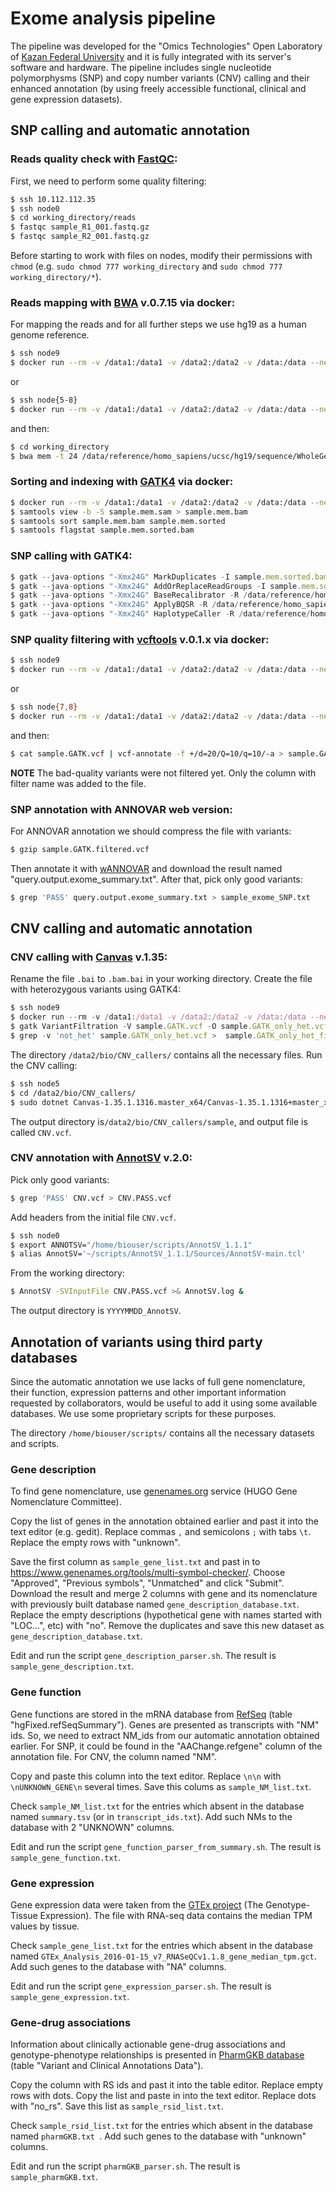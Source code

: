 # Exome analysis pipeline
The pipeline was developed for the "Omics Technologies" Open Laboratory of [Kazan Federal University](https://kpfu.ru/eng) and it is fully integrated with its server's software and hardware.
The pipeline includes single nucleotide polymorphysms (SNP) and copy number variants (CNV) calling and their enhanced annotation (by using freely accessible functional, clinical and gene expression datasets).

## SNP calling and automatic annotation
### Reads quality check with [FastQC](https://www.bioinformatics.babraham.ac.uk/projects/fastqc/):
First, we need to perform some quality filtering:
```sh
$ ssh 10.112.112.35
$ ssh node0
$ cd working_directory/reads
$ fastqc sample_R1_001.fastq.gz
$ fastqc sample_R2_001.fastq.gz
```
Before starting to work with files on nodes, modify their permissions with `chmod` (e.g. `sudo chmod 777 working_directory` and `sudo chmod 777 working_directory/*`).

### Reads mapping with [BWA](https://sourceforge.net/projects/bio-bwa/) v.0.7.15 via docker:
For mapping the reads and for all further steps we use hg19 as a human genome reference.
 ```sh
$ ssh node9
$ docker run --rm -v /data1:/data1 -v /data2:/data2 -v /data:/data --net=host -it biocontainers/bwa:latest bash
```
or
```sh
$ ssh node{5-8}
$ docker run --rm -v /data1:/data1 -v /data2:/data2 -v /data:/data --net=host -it biocontainers/bwa:v0.7.15_cv2 bash
```
and then:
```sh
$ cd working_directory
$ bwa mem -t 24 /data/reference/homo_sapiens/ucsc/hg19/sequence/WholeGenomeFasta/genome.fa reads/sample_R1_001.fastq.gz reads/sample_R1_001.fastq.gz > sample.mem.sam
```

### Sorting and indexing with [GATK4](https://software.broadinstitute.org/gatk/gatk4) via docker:
```sh
$ docker run --rm -v /data1:/data1 -v /data2:/data2 -v /data:/data --net=host -it broadinstitute/gatk:latest bash
$ samtools view -b -S sample.mem.sam > sample.mem.bam
$ samtools sort sample.mem.bam sample.mem.sorted
$ samtools flagstat sample.mem.sorted.bam
```
### SNP calling with GATK4:
```javascript
$ gatk --java-options "-Xmx24G" MarkDuplicates -I sample.mem.sorted.bam -O sample.mem.sorted.dedup.bam -M sample_metrics.txt
$ gatk --java-options "-Xmx24G" AddOrReplaceReadGroups -I sample.mem.sorted.dedup.bam -O sample.mem.sorted.dedup.addrg.bam --RGID group1 --RGLB lib1 --RGPL ILLUMINA --RGPU unit1 --RGSM SureSelect
$ gatk --java-options "-Xmx24G" BaseRecalibrator -R /data/reference/homo_sapiens/ucsc/hg19/sequence/WholeGenomeFasta/genome.fa -I sample.mem.sorted.dedup.addrg.bam -O sample.mem.sorted.dedup.addrg.grp --known-sites /data/reference/homo_sapiens/1000G_omni2.5.hg19.vcf
$ gatk --java-options "-Xmx24G" ApplyBQSR -R /data/reference/homo_sapiens/ucsc/hg19/sequence/WholeGenomeFasta/genome.fa -I sample.mem.sorted.dedup.addrg.bam -bqsr sample.mem.sorted.dedup.addrg.grp -O sample.mem.sorted.dedup.addrg.bqsr.bam
$ gatk --java-options "-Xmx24G" HaplotypeCaller -R /data/reference/homo_sapiens/ucsc/hg19/sequence/WholeGenomeFasta/genome.fa -I sample.mem.sorted.dedup.addrg.bqsr.bam -O sample.GATK.vcf
```
### SNP quality filtering with [vcftools](http://vcftools.sourceforge.net/) v.0.1.x via docker:
 ```sh
$ ssh node9
$ docker run --rm -v /data1:/data1 -v /data2:/data2 -v /data:/data --net=host -it biocontainers/vcftools:latest bash
```
or
```sh
$ ssh node{7,8}
$ docker run --rm -v /data1:/data1 -v /data2:/data2 -v /data:/data --net=host -it biocontainers/vcftools:v0.1.14_cv2 bash
```
and then:
```sh
$ cat sample.GATK.vcf | vcf-annotate -f +/d=20/Q=10/q=10/-a > sample.GATK.filtered.vcf
```
**NOTE**
The bad-quality variants were not filtered yet. Only the column with filter name was added to the file. 

### SNP annotation with ANNOVAR web version:
For ANNOVAR annotation we should compress the file with variants:
```sh
$ gzip sample.GATK.filtered.vcf
```
Then annotate it with [wANNOVAR](http://wannovar.wglab.org/) and download the result named "query.output.exome_summary.txt".
After that, pick only good variants:
```sh
$ grep 'PASS' query.output.exome_summary.txt > sample_exome_SNP.txt
```

## CNV calling and automatic annotation
### CNV calling with [Canvas](https://github.com/Illumina/canvas) v.1.35:
Rename the file `.bai` to `.bam.bai` in your working directory.
Create the file with heterozygous variants using GATK4: 
```javascript
$ ssh node9
$ docker run --rm -v /data1:/data1 -v /data2:/data2 -v /data:/data --net=host -it broadinstitute/gatk:latest bash
$ gatk VariantFiltration -V sample.GATK.vcf -O sample.GATK_only_het.vcf --genotype-filter-name "not_het" --genotype-filter-expression "(isHomVar == 1)"
$ grep -v 'not_het' sample.GATK_only_het.vcf >  sample.GATK_only_het_filtered.vcf
```
The directory `/data2/bio/CNV_callers/` contains all the necessary files.
Run the CNV calling:
```sh
$ ssh node5
$ cd /data2/bio/CNV_callers/
$ sudo dotnet Canvas-1.35.1.1316.master_x64/Canvas-1.35.1.1316+master_x64/Canvas.dll Germline-WGS -b /working_directory/sample.mem.sorted.dedup.addrg.bqsr.bam -n sample -o sample -r /data/reference/homo_sapiens/ucsc/hg19/sequence/WholeGenomeFasta/genome.fa -g canvas/ref/ -f empty_file.bed --sample-b-allele-vcf /data2/bio/working_directory/sample.GATK_only_het_filtered.vcf
```
The output directory is`/data2/bio/CNV_callers/sample`, and output file is called `CNV.vcf`.

### CNV annotation with [AnnotSV](https://lbgi.fr/AnnotSV/) v.2.0:
Pick only good variants:
```sh
$ grep 'PASS' CNV.vcf > CNV.PASS.vcf
```
Add headers from the initial file `CNV.vcf`.
```sh
$ ssh node0
$ export ANNOTSV="/home/biouser/scripts/AnnotSV_1.1.1"
$ alias AnnotSV='~/scripts/AnnotSV_1.1.1/Sources/AnnotSV-main.tcl'
```
From the working directory:
```sh
$ AnnotSV -SVInputFile CNV.PASS.vcf >& AnnotSV.log &
```
The output directory is `YYYYMMDD_AnnotSV`.

## Annotation of variants using third party databases
Since the automatic annotation we use lacks of full gene nomenclature, their function, expression patterns and other important information requested by collaborators, would be useful to add it using some available databases. We use some proprietary scripts for these purposes.

The directory `/home/biouser/scripts/` contains all the necessary datasets and scripts.

### Gene description
To find gene nomenclature, use [genenames.org](https://www.genenames.org/) service (HUGO Gene Nomenclature Committee).

Copy the list of genes in the annotation obtained earlier and past it into the text editor (e.g. gedit). Replace commas `,` and semicolons `;` with tabs `\t`. Replace the empty rows with "unknown".

Save the first column as `sample_gene_list.txt` and past in to https://www.genenames.org/tools/multi-symbol-checker/. Choose "Approved", "Previous symbols", "Unmatched" and click "Submit". Download the result and merge 2 columns with gene and its nomenclature with previously built database named `gene_description_database.txt`. Replace the empty descriptions (hypothetical gene with names started with "LOC...", etc) with "no". Remove the duplicates and save this new dataset as `gene_description_database.txt`.

Edit and run the script `gene_description_parser.sh`.
The result is `sample_gene_description.txt`.

### Gene function
Gene functions are stored in the mRNA database from [RefSeq](https://www.ncbi.nlm.nih.gov/refseq/) (table "hgFixed.refSeqSummary"). Genes are presented as transcripts with "NM" ids. So, we need to extract NM_ids from our automatic annotation obtained earlier. For SNP, it could be found in the "AAChange.refgene" column of the annotation file. For CNV, the column named "NM".

Copy and paste this column into the text editor. Replace `\n\n` with `\nUNKNOWN_GENE\n` several times. Save this colums as `sample_NM_list.txt`.

Check `sample_NM_list.txt` for the entries which absent in the database named `summary.tsv` (or in `transcript_ids.txt`).  Add such NMs to the database with 2 "UNKNOWN" columns.

Edit and run the script `gene_function_parser_from_summary.sh`.
The result is `sample_gene_function.txt`.

### Gene expression
Gene expression data were taken from the [GTEx project](https://gtexportal.org/home/) (The Genotype-Tissue Expression). The file with RNA-seq data contains the median TPM values by tissue. 

Check `sample_gene_list.txt` for the entries which absent in the database named `GTEx_Analysis_2016-01-15_v7_RNASeQCv1.1.8_gene_median_tpm.gct`.  Add such genes to the database with "NA" columns.

Edit and run the script `gene_expression_parser.sh`.
The result is `sample_gene_expression.txt`.

### Gene-drug associations

Information about clinically actionable gene-drug associations and genotype-phenotype relationships is presented in [PharmGKB database](https://www.pharmgkb.org/) (table "Variant and Clinical Annotations Data"). 

Copy the column with RS ids and past it into the table editor. Replace empty rows with dots. Copy the list and paste in into the text editor. Replace dots with "no_rs". Save this list as `sample_rsid_list.txt`.

Check `sample_rsid_list.txt` for the entries which absent in the database named `pharmGKB.txt `.  Add such genes to the database with "unknown" columns.

Edit and run the script `pharmGKB_parser.sh`.
The result is `sample_pharmGKB.txt`.
